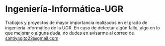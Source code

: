 # Ingeniería-Informática-UGR

Trabajos y proyectos de mayor importancia realizados en el grado de ingeniería informática de la UGR.
En caso de detectar algún fallo, algo en lo que mejorar o alguna duda, no dudes en avisarme al correo de santiyagito22@gmail.com
